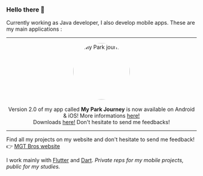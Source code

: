 ### Hello there 👋

Currently working as Java developer, I also develop mobile apps. 
These are my main applications :

---

<p align="center">
  <img src="https://mgt-bros.com/myparkjourney/icon.png" alt="My Park journey" style="border-radius: 50%; width: 150px; "><br><br>
  Version 2.0 of my app called <b>My Park Journey</b> is now available on Android & iOS! More informations <a href="https://mgt-bros.com/myparkjourney">here!</a><br>
    Downloads <a href="https://mgt-bros.com/myparkjourney/downloads/">here!</a> Don't hesitate to send me feedbacks!
</p>

---

Find all my projects on my website and don't hesitate to send me feedback!  
👉 [MGT Bros website](https://mgt-bros.com)

I work mainly with [Flutter](https://flutter.dev/) and [Dart](https://dart.dev/). *Private reps for my mobile projects, public for my studies.*
